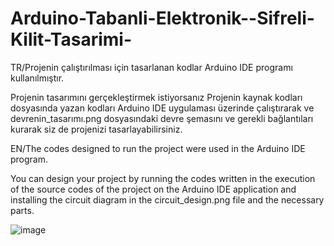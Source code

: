 # Arduino-Tabanli-Elektronik--Sifreli-Kilit-Tasarimi-
TR/Projenin çalıştırılması için tasarlanan kodlar Arduino IDE programı kullanılmıştır.

Projenin tasarımını gerçekleştirmek istiyorsanız Projenin kaynak kodları dosyasında yazan kodları Arduino IDE uygulaması üzerinde çalıştırarak ve devrenin_tasarımı.png dosyasındaki devre şemasını ve gerekli bağlantıları kurarak siz de projenizi tasarlayabilirsiniz.

EN/The codes designed to run the project were used in the Arduino IDE program.

You can design your project by running the codes written in the execution of the source codes of the project on the Arduino IDE application and installing the circuit diagram in the circuit_design.png file and the necessary parts.


![image](https://user-images.githubusercontent.com/110938520/211544374-c87aeac7-8bfe-45de-971f-f9193f272f8e.png)
